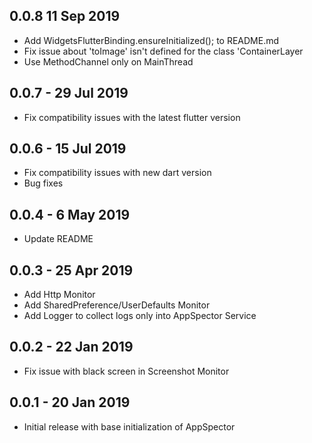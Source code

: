 ## 0.0.8 11 Sep 2019
* Add WidgetsFlutterBinding.ensureInitialized(); to README.md
* Fix issue about 'toImage' isn't defined for the class 'ContainerLayer
* Use MethodChannel only on MainThread

## 0.0.7 - 29 Jul 2019

* Fix compatibility issues with the latest flutter version

## 0.0.6 - 15 Jul 2019

* Fix compatibility issues with new dart version
* Bug fixes

## 0.0.4 - 6 May 2019

* Update README


## 0.0.3 - 25 Apr 2019

* Add Http Monitor
* Add SharedPreference/UserDefaults Monitor 
* Add Logger to collect logs only into AppSpector Service


## 0.0.2 - 22 Jan 2019

* Fix issue with black screen in Screenshot Monitor


## 0.0.1 - 20 Jan 2019

* Initial release with base initialization of AppSpector

